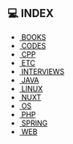 
## :computer: INDEX

- <a href="https://github.com/hjjae2/Anything/tree/main/BOOKS" style="color:black">&nbsp;BOOKS</a>
- <a href="https://github.com/hjjae2/Anything/tree/main/CODES" style="color:black">&nbsp;CODES</a>
- <a href="https://github.com/hjjae2/Anything/tree/main/CPP" style="color:black">&nbsp;CPP</a>
- <a href="https://github.com/hjjae2/Anything/tree/main/ETC" style="color:black">&nbsp;ETC</a>
- <a href="https://github.com/hjjae2/Anything/tree/main/INTERVIEWS" style="color:black">&nbsp;INTERVIEWS</a>
- <a href="https://github.com/hjjae2/Anything/tree/main/JAVA" style="color:black">&nbsp;JAVA</a>
- <a href="https://github.com/hjjae2/Anything/tree/main/LINUX" style="color:black">&nbsp;LINUX</a>
- <a href="https://github.com/hjjae2/Anything/tree/main/NUXT" style="color:black">&nbsp;NUXT</a>
- <a href="https://github.com/hjjae2/Anything/tree/main/OS" style="color:black">&nbsp;OS</a>
- <a href="https://github.com/hjjae2/Anything/tree/main/PHP" style="color:black">&nbsp;PHP</a>
- <a href="https://github.com/hjjae2/Anything/tree/main/SPRING" style="color:black">&nbsp;SPRING</a>
- <a href="https://github.com/hjjae2/Anything/tree/main/WEB" style="color:black">&nbsp;WEB</a>